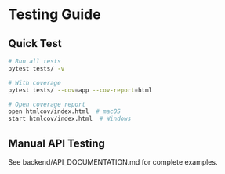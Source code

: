 # Testing Guide

## Quick Test
```bash
# Run all tests
pytest tests/ -v

# With coverage
pytest tests/ --cov=app --cov-report=html

# Open coverage report
open htmlcov/index.html  # macOS
start htmlcov/index.html  # Windows
```

## Manual API Testing

See backend/API_DOCUMENTATION.md for complete examples.